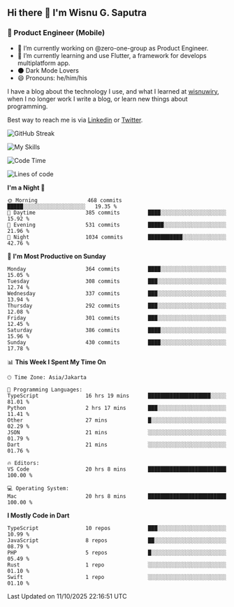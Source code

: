 ## Hi there 👋 I'm Wisnu G. Saputra

### :mobile_phone_off: Product Engineer (Mobile)

- 🔭 I’m currently working on @zero-one-group as Product Engineer.
- 🌱 I’m currently learning and use Flutter, a framework for develops multiplatform app.
- 🌑 Dark Mode Lovers
- 😄 Pronouns: he/him/his

I have a blog about the technology I use, and what I learned at [wisnuwiry](https://wisnuwiry.space/), when I no longer work I write a blog, or learn new things about programming.

Best way to reach me is via [Linkedin](https://www.linkedin.com/in/wisnu-saputra/) or [Twitter](https://twitter.com/wisnuwiry).

![GitHub Streak](https://streak-stats.demolab.com?user=wisnuwiry&theme=dark&hide_border=true)

![My Skills](https://skillicons.dev/icons?i=dart,flutter,kotlin,swift,go,js,css,neovim,git,linux&perline=5)

<!--START_SECTION:waka-->
![Code Time](http://img.shields.io/badge/Code%20Time-2%2C199%20hrs%209%20mins-blue)

![Lines of code](https://img.shields.io/badge/From%20Hello%20World%20I%27ve%20Written-2.8%20million%20lines%20of%20code-blue)

**I'm a Night 🦉** 

```text
🌞 Morning                468 commits         █████░░░░░░░░░░░░░░░░░░░░   19.35 % 
🌆 Daytime                385 commits         ████░░░░░░░░░░░░░░░░░░░░░   15.92 % 
🌃 Evening                531 commits         █████░░░░░░░░░░░░░░░░░░░░   21.96 % 
🌙 Night                  1034 commits        ███████████░░░░░░░░░░░░░░   42.76 % 
```
📅 **I'm Most Productive on Sunday** 

```text
Monday                   364 commits         ████░░░░░░░░░░░░░░░░░░░░░   15.05 % 
Tuesday                  308 commits         ███░░░░░░░░░░░░░░░░░░░░░░   12.74 % 
Wednesday                337 commits         ███░░░░░░░░░░░░░░░░░░░░░░   13.94 % 
Thursday                 292 commits         ███░░░░░░░░░░░░░░░░░░░░░░   12.08 % 
Friday                   301 commits         ███░░░░░░░░░░░░░░░░░░░░░░   12.45 % 
Saturday                 386 commits         ████░░░░░░░░░░░░░░░░░░░░░   15.96 % 
Sunday                   430 commits         ████░░░░░░░░░░░░░░░░░░░░░   17.78 % 
```


📊 **This Week I Spent My Time On** 

```text
🕑︎ Time Zone: Asia/Jakarta

💬 Programming Languages: 
TypeScript               16 hrs 19 mins      ████████████████████░░░░░   81.01 % 
Python                   2 hrs 17 mins       ███░░░░░░░░░░░░░░░░░░░░░░   11.41 % 
Other                    27 mins             █░░░░░░░░░░░░░░░░░░░░░░░░   02.29 % 
JSON                     21 mins             ░░░░░░░░░░░░░░░░░░░░░░░░░   01.79 % 
Dart                     21 mins             ░░░░░░░░░░░░░░░░░░░░░░░░░   01.76 % 

🔥 Editors: 
VS Code                  20 hrs 8 mins       █████████████████████████   100.00 % 

💻 Operating System: 
Mac                      20 hrs 8 mins       █████████████████████████   100.00 % 
```

**I Mostly Code in Dart** 

```text
TypeScript               10 repos            ███░░░░░░░░░░░░░░░░░░░░░░   10.99 % 
JavaScript               8 repos             ██░░░░░░░░░░░░░░░░░░░░░░░   08.79 % 
PHP                      5 repos             █░░░░░░░░░░░░░░░░░░░░░░░░   05.49 % 
Rust                     1 repo              ░░░░░░░░░░░░░░░░░░░░░░░░░   01.10 % 
Swift                    1 repo              ░░░░░░░░░░░░░░░░░░░░░░░░░   01.10 % 
```




 Last Updated on 11/10/2025 22:16:51 UTC
<!--END_SECTION:waka-->
